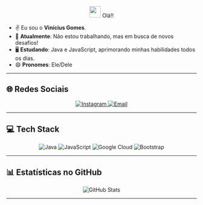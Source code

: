 <div align="center">
  <img src="https://media.giphy.com/media/hvRJCLFzcasrR4ia7z/giphy.gif" width="30px"> Olá!!
</div>

- ✌️ Eu sou o **Vinícius Gomes**.  
- 🧟 **Atualmente**: Não estou trabalhando, mas em busca de novos desafios!  
- 🖥️ **Estudando**: Java e JavaScript, aprimorando minhas habilidades todos os dias.  
- 😄 **Pronomes**: Ele/Dele  

---

## 🌐 Redes Sociais
<div align="center">
  <a href="https://instagram.com/_vgs.08">
    <img src="https://img.shields.io/badge/Instagram-%231C2526.svg?logo=Instagram&logoColor=#00FF7F" alt="Instagram">
  </a>
  <a href="mailto:v1nie0044@gmail.com">
    <img src="https://img.shields.io/badge/Email-%231C2526?logo=gmail&logoColor=#00FF7F" alt="Email">
  </a>
</div>

---

## 💻 Tech Stack
<div align="center">
  <img src="https://img.shields.io/badge/java-%231C2526.svg?style=for-the-badge&logo=openjdk&logoColor=#00FF7F" alt="Java">
  <img src="https://img.shields.io/badge/javascript-%231C2526.svg?style=for-the-badge&logo=javascript&logoColor=#00FF7F" alt="JavaScript">
  <img src="https://img.shields.io/badge/GoogleCloud-%231C2526.svg?style=for-the-badge&logo=google-cloud&logoColor=#00FF7F" alt="Google Cloud">
  <img src="https://img.shields.io/badge/bootstrap-%231C2526.svg?style=for-the-badge&logo=bootstrap&logoColor=#00FF7F" alt="Bootstrap">
</div>

---

## 📊 Estatísticas no GitHub
<div align="center">
  <img src="https://github-readme-stats.vercel.app/api?username=V1niciusGomes&show_icons=true&theme=dark&title_color=00FF7F&text_color=FFFFFF&bg_color=1C2526" alt="GitHub Stats">

</div>

---



